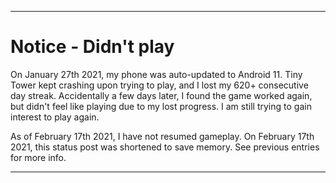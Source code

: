 
***

# Notice - Didn't play

On January 27th 2021, my phone was auto-updated to Android 11. Tiny Tower kept crashing upon trying to play, and I lost my 620+ consecutive day streak. Accidentally a few days later, I found the game worked again, but didn't feel like playing due to my lost progress. I am still trying to gain interest to play again.

As of February 17th 2021, I have not resumed gameplay. On February 17th 2021, this status post was shortened to save memory. See previous entries for more info.

***

